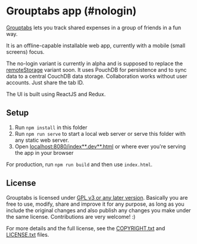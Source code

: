 # Grouptabs app (#nologin)

[Grouptabs](http://grouptabs.xmartin.de/) lets you track shared expenses in a group of friends in a fun way.

It is an offline-capable installable web app, currently with a mobile (small screens) focus.

The no-login variant is currently in alpha and is supposed to replace the [remoteStorage](http://remotestorage.io/) variant soon. It uses PouchDB for persistence and to sync data to a central CouchDB data storage. Collaboration works without user accounts. Just share the tab ID.

The UI is built using ReactJS and Redux.

## Setup

1. Run `npm install` in this folder
2. Run `npm run serve` to start a local web server or serve this folder with any static web server.
3. Open [localhost:8080/index**.dev**.html](http://localhost:8080/index.dev.html) or where ever you're serving the app in your browser

For production, run `npm run build` and then use `index.html`.

## License

Grouptabs is licensed under [GPL v3 or any later version](https://tldrlegal.com/license/gnu-general-public-license-v3-(gpl-3)). Basically you are free to use, modify, share and improve it for any purpose, as long as you include the original changes and also publish any changes you make under the same license. Contributions are very welcome! :)

For more details and the full license, see the [COPYRIGHT.txt](COPYRIGHT.txt) and [LICENSE.txt](LICENSE.txt) files.
